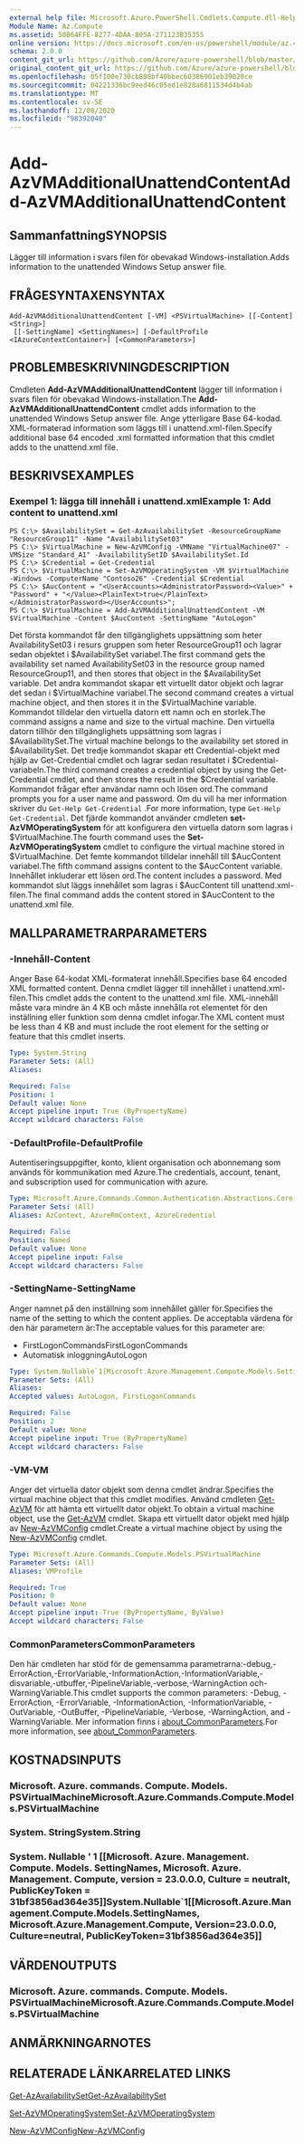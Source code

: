 ```yaml
---
external help file: Microsoft.Azure.PowerShell.Cmdlets.Compute.dll-Help.xml
Module Name: Az.Compute
ms.assetid: 50B64FFE-8277-4DAA-805A-271123B35355
online version: https://docs.microsoft.com/en-us/powershell/module/az.compute/add-azvmadditionalunattendcontent
schema: 2.0.0
content_git_url: https://github.com/Azure/azure-powershell/blob/master/src/Compute/Compute/help/Add-AzVMAdditionalUnattendContent.md
original_content_git_url: https://github.com/Azure/azure-powershell/blob/master/src/Compute/Compute/help/Add-AzVMAdditionalUnattendContent.md
ms.openlocfilehash: 05f100e730cb808bf40bbec60386901eb39020ce
ms.sourcegitcommit: 04221336bc9eed46c05ed1e828a6811534d4b4ab
ms.translationtype: MT
ms.contentlocale: sv-SE
ms.lasthandoff: 12/08/2020
ms.locfileid: "98392040"
---
```

# <span data-ttu-id="e2097-101">Add-AzVMAdditionalUnattendContent</span><span class="sxs-lookup"><span data-stu-id="e2097-101">Add-AzVMAdditionalUnattendContent</span></span>

## <span data-ttu-id="e2097-102">Sammanfattning</span><span class="sxs-lookup"><span data-stu-id="e2097-102">SYNOPSIS</span></span>
<span data-ttu-id="e2097-103">Lägger till information i svars filen för obevakad Windows-installation.</span><span class="sxs-lookup"><span data-stu-id="e2097-103">Adds information to the unattended Windows Setup answer file.</span></span>

## <span data-ttu-id="e2097-104">FRÅGESYNTAXEN</span><span class="sxs-lookup"><span data-stu-id="e2097-104">SYNTAX</span></span>

```
Add-AzVMAdditionalUnattendContent [-VM] <PSVirtualMachine> [[-Content] <String>]
 [[-SettingName] <SettingNames>] [-DefaultProfile <IAzureContextContainer>] [<CommonParameters>]
```

## <span data-ttu-id="e2097-105">PROBLEMBESKRIVNING</span><span class="sxs-lookup"><span data-stu-id="e2097-105">DESCRIPTION</span></span>
<span data-ttu-id="e2097-106">Cmdleten **Add-AzVMAdditionalUnattendContent** lägger till information i svars filen för obevakad Windows-installation.</span><span class="sxs-lookup"><span data-stu-id="e2097-106">The **Add-AzVMAdditionalUnattendContent** cmdlet adds information to the unattended Windows Setup answer file.</span></span>
<span data-ttu-id="e2097-107">Ange ytterligare Base 64-kodad. XML-formaterad information som läggs till i unattend.xml-filen.</span><span class="sxs-lookup"><span data-stu-id="e2097-107">Specify additional base 64 encoded .xml formatted information that this cmdlet adds to the unattend.xml file.</span></span>

## <span data-ttu-id="e2097-108">BESKRIVS</span><span class="sxs-lookup"><span data-stu-id="e2097-108">EXAMPLES</span></span>

### <span data-ttu-id="e2097-109">Exempel 1: lägga till innehåll i unattend.xml</span><span class="sxs-lookup"><span data-stu-id="e2097-109">Example 1: Add content to unattend.xml</span></span>
```
PS C:\> $AvailabilitySet = Get-AzAvailabilitySet -ResourceGroupName "ResourceGroup11" -Name "AvailabilitySet03"
PS C:\> $VirtualMachine = New-AzVMConfig -VMName "VirtualMachine07" -VMSize "Standard_A1" -AvailabilitySetID $AvailabilitySet.Id 
PS C:\> $Credential = Get-Credential
PS C:\> $VirtualMachine = Set-AzVMOperatingSystem -VM $VirtualMachine  -Windows -ComputerName "Contoso26" -Credential $Credential
PS C:\> $AucContent = "<UserAccounts><AdministratorPassword><Value>" + "Password" + "</Value><PlainText>true</PlainText></AdministratorPassword></UserAccounts>";
PS C:\> $VirtualMachine = Add-AzVMAdditionalUnattendContent -VM $VirtualMachine -Content $AucContent -SettingName "AutoLogon"
```

<span data-ttu-id="e2097-110">Det första kommandot får den tillgänglighets uppsättning som heter AvailabilitySet03 i resurs gruppen som heter ResourceGroup11 och lagrar sedan objektet i $AvailabilitySet variabel.</span><span class="sxs-lookup"><span data-stu-id="e2097-110">The first command gets the availability set named AvailabilitySet03 in the resource group named ResourceGroup11, and then stores that object in the $AvailabilitySet variable.</span></span>
<span data-ttu-id="e2097-111">Det andra kommandot skapar ett virtuellt dator objekt och lagrar det sedan i $VirtualMachine variabel.</span><span class="sxs-lookup"><span data-stu-id="e2097-111">The second command creates a virtual machine object, and then stores it in the $VirtualMachine variable.</span></span>
<span data-ttu-id="e2097-112">Kommandot tilldelar den virtuella datorn ett namn och en storlek.</span><span class="sxs-lookup"><span data-stu-id="e2097-112">The command assigns a name and size to the virtual machine.</span></span>
<span data-ttu-id="e2097-113">Den virtuella datorn tillhör den tillgänglighets uppsättning som lagras i $AvailabilitySet.</span><span class="sxs-lookup"><span data-stu-id="e2097-113">The virtual machine belongs to the availability set stored in $AvailabilitySet.</span></span>
<span data-ttu-id="e2097-114">Det tredje kommandot skapar ett Credential-objekt med hjälp av Get-Credential cmdlet och lagrar sedan resultatet i $Credential-variabeln.</span><span class="sxs-lookup"><span data-stu-id="e2097-114">The third command creates a credential object by using the Get-Credential cmdlet, and then stores the result in the $Credential variable.</span></span>
<span data-ttu-id="e2097-115">Kommandot frågar efter användar namn och lösen ord.</span><span class="sxs-lookup"><span data-stu-id="e2097-115">The command prompts you for a user name and password.</span></span>
<span data-ttu-id="e2097-116">Om du vill ha mer information skriver du `Get-Help Get-Credential` .</span><span class="sxs-lookup"><span data-stu-id="e2097-116">For more information, type `Get-Help Get-Credential`.</span></span>
<span data-ttu-id="e2097-117">Det fjärde kommandot använder cmdleten **set-AzVMOperatingSystem** för att konfigurera den virtuella datorn som lagras i $VirtualMachine.</span><span class="sxs-lookup"><span data-stu-id="e2097-117">The fourth command uses the **Set-AzVMOperatingSystem** cmdlet to configure the virtual machine stored in $VirtualMachine.</span></span>
<span data-ttu-id="e2097-118">Det femte kommandot tilldelar innehåll till $AucContent variabel.</span><span class="sxs-lookup"><span data-stu-id="e2097-118">The fifth command assigns content to the $AucContent variable.</span></span>
<span data-ttu-id="e2097-119">Innehållet inkluderar ett lösen ord.</span><span class="sxs-lookup"><span data-stu-id="e2097-119">The content includes a password.</span></span>
<span data-ttu-id="e2097-120">Med kommandot slut läggs innehållet som lagras i $AucContent till unattend.xml-filen.</span><span class="sxs-lookup"><span data-stu-id="e2097-120">The final command adds the content stored in $AucContent to the unattend.xml file.</span></span>

## <span data-ttu-id="e2097-121">MALLPARAMETRAR</span><span class="sxs-lookup"><span data-stu-id="e2097-121">PARAMETERS</span></span>

### <span data-ttu-id="e2097-122">-Innehåll</span><span class="sxs-lookup"><span data-stu-id="e2097-122">-Content</span></span>
<span data-ttu-id="e2097-123">Anger Base 64-kodat XML-formaterat innehåll.</span><span class="sxs-lookup"><span data-stu-id="e2097-123">Specifies base 64 encoded XML formatted content.</span></span>
<span data-ttu-id="e2097-124">Denna cmdlet lägger till innehållet i unattend.xml-filen.</span><span class="sxs-lookup"><span data-stu-id="e2097-124">This cmdlet adds the content to the unattend.xml file.</span></span>
<span data-ttu-id="e2097-125">XML-innehåll måste vara mindre än 4 KB och måste innehålla rot elementet för den inställning eller funktion som denna cmdlet infogar.</span><span class="sxs-lookup"><span data-stu-id="e2097-125">The XML content must be less than 4 KB and must include the root element for the setting or feature that this cmdlet inserts.</span></span>

```yaml
Type: System.String
Parameter Sets: (All)
Aliases:

Required: False
Position: 1
Default value: None
Accept pipeline input: True (ByPropertyName)
Accept wildcard characters: False
```

### <span data-ttu-id="e2097-126">-DefaultProfile</span><span class="sxs-lookup"><span data-stu-id="e2097-126">-DefaultProfile</span></span>
<span data-ttu-id="e2097-127">Autentiseringsuppgifter, konto, klient organisation och abonnemang som används för kommunikation med Azure.</span><span class="sxs-lookup"><span data-stu-id="e2097-127">The credentials, account, tenant, and subscription used for communication with azure.</span></span>

```yaml
Type: Microsoft.Azure.Commands.Common.Authentication.Abstractions.Core.IAzureContextContainer
Parameter Sets: (All)
Aliases: AzContext, AzureRmContext, AzureCredential

Required: False
Position: Named
Default value: None
Accept pipeline input: False
Accept wildcard characters: False
```

### <span data-ttu-id="e2097-128">-SettingName</span><span class="sxs-lookup"><span data-stu-id="e2097-128">-SettingName</span></span>
<span data-ttu-id="e2097-129">Anger namnet på den inställning som innehållet gäller för.</span><span class="sxs-lookup"><span data-stu-id="e2097-129">Specifies the name of the setting to which the content applies.</span></span>
<span data-ttu-id="e2097-130">De acceptabla värdena för den här parametern är:</span><span class="sxs-lookup"><span data-stu-id="e2097-130">The acceptable values for this parameter are:</span></span>
- <span data-ttu-id="e2097-131">FirstLogonCommands</span><span class="sxs-lookup"><span data-stu-id="e2097-131">FirstLogonCommands</span></span>
- <span data-ttu-id="e2097-132">Automatisk inloggning</span><span class="sxs-lookup"><span data-stu-id="e2097-132">AutoLogon</span></span>

```yaml
Type: System.Nullable`1[Microsoft.Azure.Management.Compute.Models.SettingNames]
Parameter Sets: (All)
Aliases:
Accepted values: AutoLogon, FirstLogonCommands

Required: False
Position: 2
Default value: None
Accept pipeline input: True (ByPropertyName)
Accept wildcard characters: False
```

### <span data-ttu-id="e2097-133">-VM</span><span class="sxs-lookup"><span data-stu-id="e2097-133">-VM</span></span>
<span data-ttu-id="e2097-134">Anger det virtuella dator objekt som denna cmdlet ändrar.</span><span class="sxs-lookup"><span data-stu-id="e2097-134">Specifies the virtual machine object that this cmdlet modifies.</span></span>
<span data-ttu-id="e2097-135">Använd cmdleten [Get-AzVM](./Get-AzVM.md) för att hämta ett virtuellt dator objekt.</span><span class="sxs-lookup"><span data-stu-id="e2097-135">To obtain a virtual machine object, use the [Get-AzVM](./Get-AzVM.md) cmdlet.</span></span>
<span data-ttu-id="e2097-136">Skapa ett virtuellt dator objekt med hjälp av [New-AzVMConfig](./New-AzVMConfig.md) cmdlet.</span><span class="sxs-lookup"><span data-stu-id="e2097-136">Create a virtual machine object by using the [New-AzVMConfig](./New-AzVMConfig.md) cmdlet.</span></span>

```yaml
Type: Microsoft.Azure.Commands.Compute.Models.PSVirtualMachine
Parameter Sets: (All)
Aliases: VMProfile

Required: True
Position: 0
Default value: None
Accept pipeline input: True (ByPropertyName, ByValue)
Accept wildcard characters: False
```

### <span data-ttu-id="e2097-137">CommonParameters</span><span class="sxs-lookup"><span data-stu-id="e2097-137">CommonParameters</span></span>
<span data-ttu-id="e2097-138">Den här cmdleten har stöd för de gemensamma parametrarna:-debug,-ErrorAction,-ErrorVariable,-InformationAction,-InformationVariable,-disvariable,-utbuffer,-PipelineVariable,-verbose,-WarningAction och-WarningVariable.</span><span class="sxs-lookup"><span data-stu-id="e2097-138">This cmdlet supports the common parameters: -Debug, -ErrorAction, -ErrorVariable, -InformationAction, -InformationVariable, -OutVariable, -OutBuffer, -PipelineVariable, -Verbose, -WarningAction, and -WarningVariable.</span></span> <span data-ttu-id="e2097-139">Mer information finns i [about_CommonParameters](http://go.microsoft.com/fwlink/?LinkID=113216).</span><span class="sxs-lookup"><span data-stu-id="e2097-139">For more information, see [about_CommonParameters](http://go.microsoft.com/fwlink/?LinkID=113216).</span></span>

## <span data-ttu-id="e2097-140">KOSTNADS</span><span class="sxs-lookup"><span data-stu-id="e2097-140">INPUTS</span></span>

### <span data-ttu-id="e2097-141">Microsoft. Azure. commands. Compute. Models. PSVirtualMachine</span><span class="sxs-lookup"><span data-stu-id="e2097-141">Microsoft.Azure.Commands.Compute.Models.PSVirtualMachine</span></span>

### <span data-ttu-id="e2097-142">System. String</span><span class="sxs-lookup"><span data-stu-id="e2097-142">System.String</span></span>

### <span data-ttu-id="e2097-143">System. Nullable ' 1 [[Microsoft. Azure. Management. Compute. Models. SettingNames, Microsoft. Azure. Management. Compute, version = 23.0.0.0, Culture = neutralt, PublicKeyToken = 31bf3856ad364e35]]</span><span class="sxs-lookup"><span data-stu-id="e2097-143">System.Nullable\`1[[Microsoft.Azure.Management.Compute.Models.SettingNames, Microsoft.Azure.Management.Compute, Version=23.0.0.0, Culture=neutral, PublicKeyToken=31bf3856ad364e35]]</span></span>

## <span data-ttu-id="e2097-144">VÄRDEN</span><span class="sxs-lookup"><span data-stu-id="e2097-144">OUTPUTS</span></span>

### <span data-ttu-id="e2097-145">Microsoft. Azure. commands. Compute. Models. PSVirtualMachine</span><span class="sxs-lookup"><span data-stu-id="e2097-145">Microsoft.Azure.Commands.Compute.Models.PSVirtualMachine</span></span>

## <span data-ttu-id="e2097-146">ANMÄRKNINGAR</span><span class="sxs-lookup"><span data-stu-id="e2097-146">NOTES</span></span>

## <span data-ttu-id="e2097-147">RELATERADE LÄNKAR</span><span class="sxs-lookup"><span data-stu-id="e2097-147">RELATED LINKS</span></span>

[<span data-ttu-id="e2097-148">Get-AzAvailabilitySet</span><span class="sxs-lookup"><span data-stu-id="e2097-148">Get-AzAvailabilitySet</span></span>](./Get-AzAvailabilitySet.md)

[<span data-ttu-id="e2097-149">Set-AzVMOperatingSystem</span><span class="sxs-lookup"><span data-stu-id="e2097-149">Set-AzVMOperatingSystem</span></span>](./Set-AzVMOperatingSystem.md)

[<span data-ttu-id="e2097-150">New-AzVMConfig</span><span class="sxs-lookup"><span data-stu-id="e2097-150">New-AzVMConfig</span></span>](./New-AzVMConfig.md)
